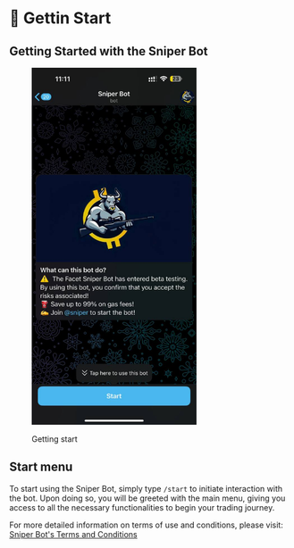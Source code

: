 # 🌟 Gettin Start

## Getting Started with the Sniper Bot

<figure><img src=".gitbook/assets/image.png" alt="" width="295"><figcaption><p>Getting start</p></figcaption></figure>

## Start menu

To start using the Sniper Bot, simply type `/start` to initiate interaction with the bot. Upon doing so, you will be greeted with the main menu, giving you access to all the necessary functionalities to begin your trading journey.

For more detailed information on terms of use and conditions, please visit: [Sniper Bot's Terms and Conditions](https://sniper-bots-solutions.gitbook.io/facet-trading-bot/terms-of-use/terms-and-conditions)
